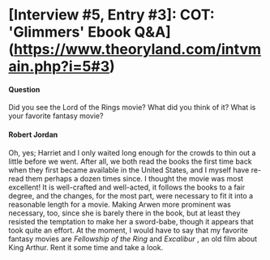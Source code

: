 # [Interview #5, Entry #3]: COT: 'Glimmers' Ebook Q&A](https://www.theoryland.com/intvmain.php?i=5#3)

#### Question

Did you see the Lord of the Rings movie? What did you think of it? What is your favorite fantasy movie?

#### Robert Jordan

Oh, yes; Harriet and I only waited long enough for the crowds to thin out a little before we went. After all, we both read the books the first time back when they first became available in the United States, and I myself have re-read them perhaps a dozen times since. I thought the movie was most excellent! It is well-crafted and well-acted, it follows the books to a fair degree, and the changes, for the most part, were necessary to fit it into a reasonable length for a movie. Making Arwen more prominent was necessary, too, since she is barely there in the book, but at least they resisted the temptation to make her a sword-babe, though it appears that took quite an effort. At the moment, I would have to say that my favorite fantasy movies are
*Fellowship of the Ring*
and
*Excalibur*
, an old film about King Arthur. Rent it some time and take a look.

